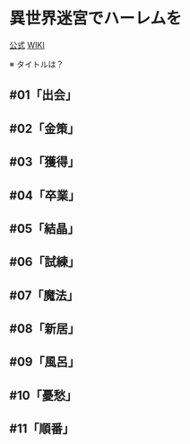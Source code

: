 # 異世界迷宮でハーレムを

[公式](https://isekai-harem.com/) 
[WIKI](https://ja.wikipedia.org/wiki/%E7%95%B0%E4%B8%96%E7%95%8C%E8%BF%B7%E5%AE%AE%E3%81%A7%E3%83%8F%E3%83%BC%E3%83%AC%E3%83%A0%E3%82%92) 

※ タイトルは？

## #01「出会」

## #02「金策」

## #03「獲得」

## #04「卒業」

## #05「結晶」

## #06「試練」

## #07「魔法」

## #08「新居」

## #09「風呂」

## #10「憂愁」

## #11「順番」
